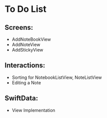 



#  To Do List


## Screens:
- AddNoteBookView
- AddNoteView
- AddStickyView

## Interactions:
- Sorting for NotebookListView, NoteListView
- Editing a Note

## SwiftData:
- View Implementation
